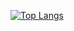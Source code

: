[![Top Langs](https://github-readme-stats.vercel.app/api/top-langs/?username=gabrielgx&layout=compact)](https://github.com/anuraghazra/github-readme-stats)

